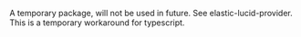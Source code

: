 A temporary package, will not be used in future. See elastic-lucid-provider. This is a temporary workaround for typescript.
